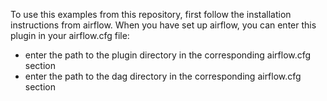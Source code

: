 To use this examples from this repository, first follow the installation
instructions from airflow. When you have set up airflow, you can enter this
plugin in your airflow.cfg file: 
- enter the path to the plugin directory in the corresponding airflow.cfg
  section
- enter the path to the dag directory in the corresponding airflow.cfg
  section
